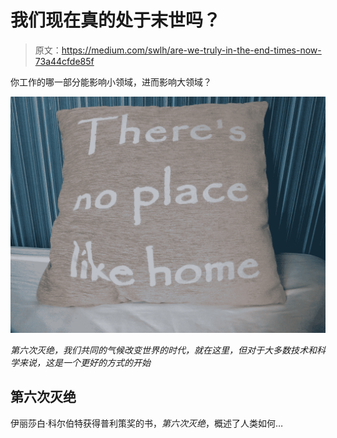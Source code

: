 # 我们现在真的处于末世吗？

> 原文：<https://medium.com/swlh/are-we-truly-in-the-end-times-now-73a44cfde85f>

你工作的哪一部分能影响小领域，进而影响大领域？

![](img/2b6469566cfa5fbe8bdd9fcb025486de.png)

*第六次灭绝，我们共同的气候改变世界的时代，就在这里，但对于大多数技术和科学来说，这是一个更好的方式的开始*

## 第六次灭绝

伊丽莎白·科尔伯特获得普利策奖的书，*第六次灭绝*，概述了人类如何…